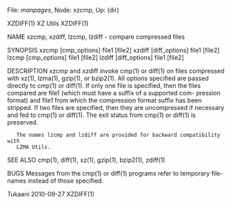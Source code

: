 File: *manpages*,  Node: xzcmp,  Up: (dir)

XZDIFF(1)                          XZ Utils                          XZDIFF(1)



NAME
       xzcmp, xzdiff, lzcmp, lzdiff - compare compressed files

SYNOPSIS
       xzcmp [cmp_options] file1 [file2]
       xzdiff [diff_options] file1 [file2]
       lzcmp [cmp_options] file1 [file2]
       lzdiff [diff_options] file1 [file2]

DESCRIPTION
       xzcmp  and  xzdiff  invoke  cmp(1)  or diff(1) on files compressed with
       xz(1), lzma(1), gzip(1), or bzip2(1).  All options specified are passed
       directly to cmp(1) or diff(1).  If only one file is specified, then the
       files compared are file1 (which must have a suffix of a supported  com-
       pression format) and file1 from which the compression format suffix has
       been stripped.  If two files are specified, then they are  uncompressed
       if necessary and fed to cmp(1) or diff(1).  The exit status from cmp(1)
       or diff(1) is preserved.

       The names lzcmp and lzdiff are provided for backward compatibility with
       LZMA Utils.

SEE ALSO
       cmp(1), diff(1), xz(1), gzip(1), bzip2(1), zdiff(1)

BUGS
       Messages  from  the cmp(1) or diff(1) programs refer to temporary file-
       names instead of those specified.



Tukaani                           2010-09-27                         XZDIFF(1)
